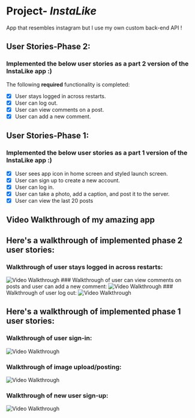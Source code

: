 # Project- *InstaLike*

App that resembles instagram but I use my own custom back-end API ! 

## User Stories-Phase 2:
### Implemented the below user stories as a part 2 version of the InstaLike app :)
The following **required** functionality is completed:
- [x] User stays logged in across restarts. 
- [x] User can log out. 
- [x] User can view comments on a post. 
- [x] User can add a new comment.

## User Stories-Phase 1:
### Implemented the below user stories as a part 1 version of the InstaLike app :)
- [x] User sees app icon in home screen and styled launch screen.
- [x] User can sign up to create a new account.
- [x] User can log in.
- [x] User can take a photo, add a caption, and post it to the server.
- [x] User can view the last 20 posts

## Video Walkthrough of my amazing app 
## Here's a walkthrough of implemented phase 2 user stories:

### Walkthrough of user stays logged in across restarts:
<img src='https://media.giphy.com/media/qZDK4PMm502jsU4x3y/giphy.gif' width='' alt='Video Walkthrough' />
### Walkthrough of user can view comments on posts and user can add a new comment:
<img src='https://media.giphy.com/media/sn3dS27lgTwVKRcv6h/giphy.gif' width='' alt='Video Walkthrough' />
### Walkthrough of user log out:
<img src='https://media.giphy.com/media/yQvjccULym7A4sx37N/giphy.gif' width='' alt='Video Walkthrough' />


## Here's a walkthrough of implemented phase 1 user stories:
### Walkthrough of user sign-in:

<img src='https://media.giphy.com/media/P4k1AjgeWKcGmidjR3/giphy.gif' width='' alt='Video Walkthrough' />

### Walkthrough of image upload/posting:

<img src='https://media.giphy.com/media/WFKDQkyu20JO7jpU4e/giphy.gif' width='' alt='Video Walkthrough' />

### Walkthrough of new user sign-up:

<img src='https://media.giphy.com/media/giMvx1pykCMOg8GEnt/giphy.gif' width='' alt='Video Walkthrough' />

